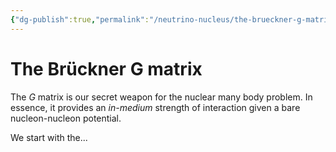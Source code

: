 ```yaml
---
{"dg-publish":true,"permalink":"/neutrino-nucleus/the-brueckner-g-matrix/"}
---
```


# The Brückner G matrix

The $G$ matrix is our secret weapon for the nuclear many body problem. In essence, it provides an _in-medium_ strength of interaction given a bare nucleon-nucleon potential.

We start with the...